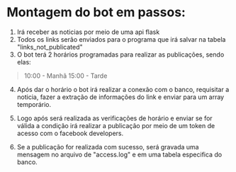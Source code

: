 # Montagem do bot em passos:

1. Irá receber as noticias por meio de uma api flask
2. Todos os links serão enviados para o programa que irá salvar na tabela "links_not_publicated" 
3. O bot terá 2 horários programadas para realizar as publicações, sendo elas: 

> 10:00 - Manhã
> 15:00 - Tarde

4. Após dar o horário o bot irá realizar a conexão com o banco, requisitar a noticia, fazer a extração de informações do link e enviar para um array temporário.

5. Logo após será realizada as verificações de horário e enviar se for válida a condição irá realizar a publicação por meio de um token de acesso com o facebook developers.

6. Se a publicação for realizada com sucesso, será gravada uma mensagem no arquivo de "access.log" e em uma tabela especifica do banco.